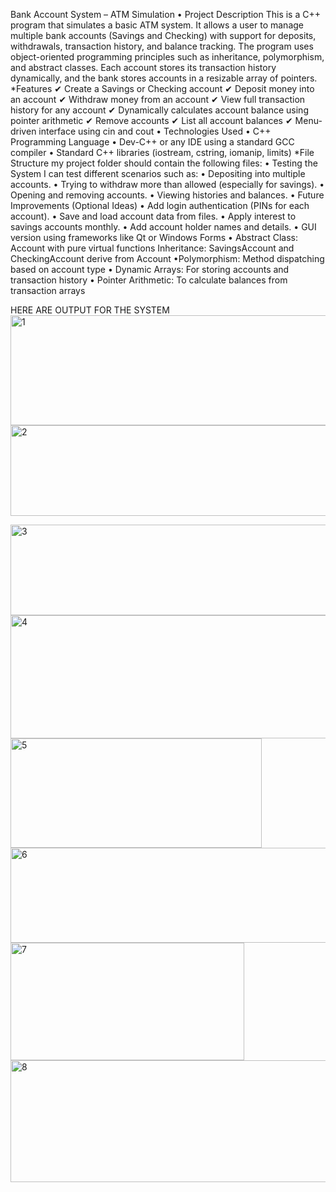 
Bank Account System – ATM Simulation
•	Project Description
This is a C++ program that simulates a basic ATM system. It allows a user to manage multiple bank accounts (Savings and Checking) with support for deposits, withdrawals, transaction history, and balance tracking. The program uses object-oriented programming principles such as inheritance, polymorphism, and abstract classes. Each account stores its transaction history dynamically, and the bank stores accounts in a resizable array of pointers.
*Features
✔ Create a Savings or Checking account
✔ Deposit money into an account
✔ Withdraw money from an account
✔ View full transaction history for any account
✔ Dynamically calculates account balance using pointer arithmetic
✔ Remove accounts
✔ List all account balances
✔ Menu-driven interface using cin and cout
•	Technologies Used
•	C++ Programming Language
•	Dev-C++ or any IDE using a standard GCC compiler
•	Standard C++ libraries (iostream, cstring, iomanip, limits) *File Structure
my project folder should contain the following files:
•	Testing the System
I can test different scenarios such as:
•	Depositing into multiple accounts.
•	Trying to withdraw more than allowed (especially for savings).
•	Opening and removing accounts.
•	Viewing histories and balances.
•	Future Improvements (Optional Ideas)
•	Add login authentication (PINs for each account).
•	Save and load account data from files.
•	Apply interest to savings accounts monthly.
•	Add account holder names and details.
•	GUI version using frameworks like Qt or Windows Forms • Abstract Class: Account with pure virtual functions Inheritance: SavingsAccount and CheckingAccount derive from Account •Polymorphism: Method dispatching based on account type • Dynamic Arrays: For storing accounts and transaction history • Pointer Arithmetic: To calculate balances from transaction arrays

HERE ARE OUTPUT FOR THE SYSTEM
<img width="652" height="176" alt="1" src="https://github.com/user-attachments/assets/0664cdae-08db-428b-a6db-3c8ccdc2ee2c" />
<img width="705" height="145" alt="2" src="https://github.com/user-attachments/assets/f87507ec-2501-4773-bc68-e82a7e14a4a1" />

<img width="705" height="145" alt="3" src="https://github.com/user-attachments/assets/693c1b51-2b93-4c7c-9b0e-f4c0ffa48490" />
<img width="551" height="197" alt="4" src="https://github.com/user-attachments/assets/9be5e98a-8459-4667-aa91-e7339c783087" />
<img width="402" height="175" alt="5" src="https://github.com/user-attachments/assets/cd012858-0b72-4b3a-adb8-243d4aa15d84" />
<img width="548" height="152" alt="6" src="https://github.com/user-attachments/assets/d40c4115-1b23-48f8-b9a8-f019f395314c" />

<img width="374" height="188" alt="7" src="https://github.com/user-attachments/assets/81d9dba9-f860-4aef-a622-47cd7c559f5a" />
<img width="611" height="195" alt="8" src="https://github.com/user-attachments/assets/6cec44d5-01bf-435b-8faf-bf4a6b048984" />

